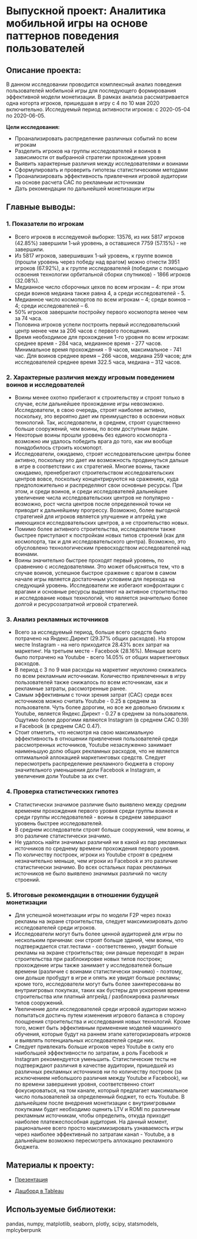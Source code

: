 # Выпускной проект: Аналитика мобильной игры на основе паттернов поведения пользователей
## Описание проекта:

В данном исследовании проводится комплексный анализ поведения пользователей мобильной игры для последующего формирования эффективной модели монетизации. В рамках анализа рассматривается одна когорта игроков, пришедшая в игру с 4 по 10 мая 2020 включительно. Исследуемый период активности игроков: c 2020-05-04 по 2020-06-05.

**Цели исследования:**

* Проанализировать распределение различных событий по всем игрокам
* Разделить игроков на группы исследователей и воинов в зависимости от выбранной стратегии прохождения уровня
* Выявить характерные различия между исследователями и воинами
* Сформулировать и проверить гипотезы статистическими методами
* Проанализировать эффективность привлечения игровой аудитории на основе расчета CAC по рекламным источникам
* Дать рекомендации по дальнейшей монетизации игры

## Главные выводы:

### 1. Показатели по игрокам
* Всего игроков в исследуемой выборке: 13576, из них 5817 игроков (42.85%) завершили 1-ый уровень, а оставшиеся 7759 (57.15%) - не завершили.
* Из 5817 игроков, завершивших 1-ый уровень, к группе воинов (прошли уровень через победу над врагом) можно отнести 3951 игроков (67.92%), а к группе исследователей (победили с помощью освоения технологии орбитальной сборки спутников) - 1866 игроков (32.08%).
* Медианное число сборочных цехов по всем игрокам – 4: при этом среди воинов медиана также равна 4, а среди исследователей - 5.
* Медианное число космопортов по всем игрокам – 4; среди воинов – 4; среди исследователей – 6.
* 50% игроков завершили постройку первого космопорта менее чем за 74 часа.
* Половина игроков успели построить первый исследовательский центр менее чем за 206 часов с первого посещения.
* Время необходимое для прохождения 1-го уровня по всем игрокам: среднее время - 284 часа, медианное время - 277 часов. Минимальное время прохождения - 9 часов, максимальное - 741 час. Для воинов среднее время – 266 часов, медиана 259 часов; для исследователей среднее время 322.5 часа, медиана – 312 часов.

### 2. Характерные различия между игровым поведением воинов и исследователей
* Воины менее охотно прибегают к строительству и строят только в случае, если дальнейшее прохождение игры невозможно. Исследователи, в свою очередь, строят наиболее активно, поскольку, это вероятно дает им преимущество в освоении новых технологий. Так, исследователи, в среднем, строят существенно больше сооружений, чем воины, по всем доступным видам.
* Некоторые воины прошли уровень без единого космопорта - возможно им удалось победить врага до того, как им вообще понадобилось строить космопорт.
* Исследователи, ожидаемо, строят исследовательские центры более активно, поскольку это дает им возможность продвинуться дальше в игре в соответствии с их стратегией. Многие воины, также ожидаемо, пренебрегают строительством исследовательских центров вовсе, поскольку концентрируются на сражениях, куда предположительно и распределяют свои основные ресурсы. При этом, и среди воинов, и среди исследователей дальнейшее увеличение числа исследовательских центров не популярно - возможно, рост числа центров после определенной точки не приводит к дальнейшему прогрессу. Возможно, более выгодной стратегией для игроков является улучшение и апгрейд уже имеющихся исследовательских центров, а не строительство новых.
* Помимо более активного строительства, исследователи также быстрее приступают к постройкам новых типов строений (как для космопорта, так и для исследовательского центра). Возможно, это обусловлено технологическим превосходством исследователей над воинами.
* Воины значительно быстрее проходят первый уровень, по сравнению с исследователями. Это может объясняться тем, что в случае воинов, успешное быстрое сражение с врагом в самом начале игры является достаточным условием для перехода на следующий уровень. Исследователи же избегают конфронтации с врагами и основные ресурсы выделяют на активное строительство и исследование новых технологий, что является значительно более долгой и ресурсозатратной игровой стратегией.

### 3. Анализ рекламных источников
* Всего за исследуемый период, больше всего средств было потрачено на Яндекс.Директ (29.37% общих расходов). На втором месте Instagram - на него приходится 28.43% всех затрат на маркетинг. На третьем месте - Facebook (28.16%). Меньше всего было потрачено на Youtube - всего 14.05% от общих маркетинговых расходов.
* В период с 3 по 9 мая расходы на маркетинг неуклонно снижались по всем рекламным источникам. Количество привлеченных в игру пользователей также снижалось по всем источникам, как и рекламные затраты, рассмотренные ранее.
* Самым эффективным с точки зрения затрат (CAC) среди всех источников можно считать Youtube - 0.25 в среднем за пользователя. Чуть более дорогим, но все же довольно близким к Youtube, является Яндекс.Директ - 0.27 в среднем за пользователя. Ощутимо более дорогими являются Instagram (в среднем CAC 0.39) и Facebook (в среднем CAC 0.47).
* Стоит отметить, что несмотря на свою максимальную эффективность в отношении привлечения пользователей среди рассмотренных источников, Youtube незаслуженно занимает наименьшую долю общих рекламных расходов, что не является оптимальной аллокацией маркетинговых средств. Следует пересмотреть распределение рекламного бюджета в сторону значительного уменьшения доли Facebook и Instagram, и увеличения доли Youtube за их счет.

### 4. Проверка статистических гипотез
* Статистически значимое различие было выявлено между средним временем прохождения первого уровня среди группы воинов и среди группы исследователей - воины в среднем завершают уровень быстрее исследователей.
* В среднем исследователи строят больше сооружений, чем воины, и это различие статистически значимо.
* Не удалось найти значимых различий ни в какой из пар рекламных источников по среднему времени прохождения первого уровня.
* По количеству построек, игроки из Youtube строят в среднем незначительно меньше, чем игроки из Facebook и это различие статистически значимо. Во всех остальных парах рекламных источников не было выявлено значимых различий по числу строений.

### 5. Итоговые рекомендации в отношении будущей монетизации
* Для успешной монетизации игры по модели F2P через показ рекламы на экране строительства, следует максимизировать долю исследователей среди игроков.
* Исследователи могут быть более ценной аудиторией для игры по нескольким причинам: они строят больше зданий, чем воины, что подтверждается стат.тестами - соответственно, увидят больше рекламы на экране строительства; они раньше переходят в экран строительства при разблокировке новых типов построек; прохождение игры также занимает у исследователей больше времени (различие с воинами статистически значимо) - поэтому, они дольше пробудут в игре и опять же увидят больше рекламы; кроме того, исследователи могут быть более заинтересованы во внутриигровых покупках, таких как бустеры для ускорения времени строительства или платный апгрейд / разблокировка различных типов сооружений.
* Увеличение доли исследователей среди игровой аудитории можно попытаться достичь путем изменения игрового баланса в сторону поощрения строительства и исследования новых технологий. Кроме того, может быть эффективным применение моделей машинного обучения, которые будут на раннем этапе категоризировать игроков и выявлять потенциальных исследователей среди них.
* Следует привлекать больше игроков через Youtube в силу его наибольшей эффективности по затратам, а роль Facebook и Instagram рекомендуется уменьшить. Статистические тесты не подтверждают различия в качестве аудитории, пришедшей из различных рекламных источников ни по количеству построек (за исключением небольшого различия между Youtube и Facebook), ни по времени завершения уровня, соответственно стоит фокусироваться, на том канале, который предлагает максимальное число пользователей за определенный бюджет, то есть Youtube. В дальнейшем после внедрения монетизации с внутриигровыми покупками будет необходимо оценить LTV и ROMI по различным рекламным источникам, чтобы определить, откуда приходит наиболее платежеспособная аудитория. На данный момент, рациональнее всего просто максимизировать узнаваемость игры через наиболее эффективный по затратам канал - Youtube, а в дальнейшем возможно пересмотреть аллокацию рекламного бюджета.

## Материалы к проекту:

* [Презентация](https://drive.google.com/file/d/1nfxmyC9Ivwoswu3c5A40T-n7vYri3lgg/view?usp=sharing)

* [Дашборд в Tableau](https://public.tableau.com/profile/dmitry2505#!/vizhome/Dashboardforamobilegame/Dashboard1)

## Используемые библиотеки:
pandas, numpy, matplotlib, seaborn, plotly, scipy, statsmodels, mplcyberpunk
